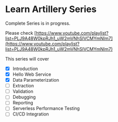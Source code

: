 # Learn Artillery Series

Complete Series is in progress.

Please check [https://www.youtube.com/playlist?list=PLJ9A48W0kpRJh1_uW2mVNhSIVCMYmNlm7](https://www.youtube.com/playlist?list=PLJ9A48W0kpRJh1_uW2mVNhSIVCMYmNlm7)

This series will cover

- [x] Introduction
- [x] Hello Web Service
- [x] Data Parameterization
- [ ] Extraction
- [ ] Validation
- [ ] Debugging
- [ ] Reporting
- [ ] Serverless Performance Testing
- [ ] CI/CD Integration
